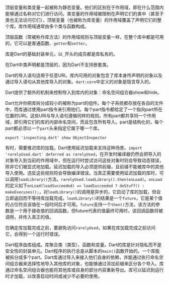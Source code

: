 顶层变量和类变量一起被称为静态变量。他们的区别在于作用域，即在什么范围内能够通过名称对它们进行访问。类变量的作用域被限制在声明它们的类中（甚至子类也无法访问它们），顶层变量（也被称为库变量）的作用域覆盖了声明它们的整个库。库作用域通常由多个类与函数构成。

顶层函数（常被称作库方法）的作用域规则与顶层变量一样，在整个库中都是可用的，它可以是普通函数、``getter``和``setter``。

库是Dart的基础封装单元，以``_``开头的成员都是库私有的。

在Dart中类声明都是顶层的，因为Dart不支持嵌套类。

Dart的导入语句适用于任意URI。库内可用的对象包含了库本身所声明的对象以及通过导入语句从其他库导入的对象。``dart:core``中定义的对象是隐含导入的。

Dart提供了额外的机制来控制导入到库内的对象：命名空间组合器show和hide。

Dart允许你把库拆分成较小的被称为part的组件。每个子系统都存放在各自的文件中，而库通过使用part指令来引用他们。每个part指令都给定了一个指向part所在位置的URI。这些URI与导入语句遵循同样的规则。所有part都共享同一个作用域，即引用它们的库的内部命名空间，而且包含所有导入。part是结构化的，每个part都必须以一个``part``头来指定它属于哪一个库。

``export 'inspecting.dart' show ObjectInspector``

有时，需要推迟库的加载。Dart使用延迟加载来支持这种场景。``import 'rarelyUsed.dart' deferred as rarelyUsed``，在开发时编译器仍然会把导入的对象导入到当前的作用域中，但在运行时尝试访问这些对象时则会导致动态错误，除非它们被显式地加载。延迟加载的导入必须提供前缀，且前缀不能被库中的其他导入使用。违反这些规则将会导致编译错误。当真正需要使用延迟加载的库时，可以调用``loadLibrary()``方法。``rarelyUsed.loadLibrary().then(onLoad)``。``onLoad``的定义如下``onLoad(loadSucceeded) => loadSucceeded ? doStuff() : makeExecuses();``，对``loadLibrary()``的调用是异步的，它启动了库的加载，但会立即返回而不等待库加载完成。``loadLibrary()``的结果是一个``future``，它是某个值的占位符且该值在一段时间后才可用。``future``支持一个``then()``方法，该方法的参数是一个用于接收值的回调函数。但future代表的值最终可用时，该回调函数将被调用，并传入真正的值。

在确定库加载完成之前，要避免访问``rarelyUsed``，如果在库加载完成之前访问它，会得到一个运行时错误。

Dart程序由库组成。库聚合类（类型）、函数和变量。Dart的库是针对隐私而不是安全性的封装单元。Dart程序的执行总是从脚本的``main()``函数开始的。一个库能被拆分成多个part。Dart库通过导入来接入他们自身的依赖，并能通过执行命名空间组合器来选择性地导入其他库的对象，也能够通过添加前缀来区分各个导入。库通过命名空间组合器也能将其他库或自身的部分内容重新导出。库可以延迟到运行时才加载，以改善启动时间或减少不必要的使用。